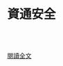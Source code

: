 # 資通安全

<!--more-->
<!--238-->
<br><br/>

[閱讀全文](https://www.mjib.gov.tw/EditPage/?PageID=60306028-2aaf-47ca-9c42-eb537b4749bc)

